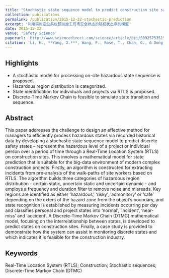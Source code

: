 ```yaml
---
title: "Stochastic state sequence model to predict construction site safety states through Real-Time Location Systems"
collection: publications
permalink: /publication/2015-12-22-stochastic-prediction
excerpt: '利用实时定位系统预测施工现场安全状态的随机状态序列模型'
date: 2015-12-22
venue: 'Safety Science'
paperurl: 'http://www.sciencedirect.com/science/article/pii/S0925753515003252'
citation: 'Li, H., **Yang, X.***, Wang, F., Rose, T., Chan, G., & Dong, S. (2016). Stochastic state sequence model to predict construction site safety states through Real-Time Location Systems. Safety Science, 84, 78-87. doi:10.1016/j.ssci.2015.11.025'
---
```



Highlights
-----
- A stochastic model for processing on-site hazardous state sequence is proposed.
- Hazardous region distribution is categorized.
- State identification for individuals and projects via RTLS is proposed.
- Discrete-Time Markov Chain is feasible to simulate state transition and sequence.


Abstract
-----
This paper addresses the challenge to design an effective method for managers to efficiently process hazardous states via recorded historical data by developing a stochastic state sequence model to predict discrete safety states – represent the hazardous level of a project or individual person over a period of time through a Real-Time Location System (RTLS) on construction sites. This involves a mathematical model for state prediction that is suitable for the big-data environment of modern complex construction projects. Firstly, an algorithm is constructed for extracting incidents from pre-analysis of the walk-paths of site workers based on RTLS. The algorithm builds three categories of hazardous region distribution – certain static, uncertain static and uncertain dynamic – and employs a frequency and duration filter to remove noise and misreads. Key regions are identified as either ‘hazardous’, ‘risky’, ‘admonitory’ or ‘safe’ depending on the extent of the hazard zone from the object’s boundary, and state recognition is established by measuring incidents occurring per day and classifies personal and project states into ‘normal’, ‘incident’, ‘near-miss’ and ‘accident’. A Discrete-Time Markov Chain (DTMC) mathematical model, focusing on the interrelationship between states, is developed to predict states on construction sites. Finally, a case study is provided to demonstrate how the system can assist in monitoring discrete states and which indicates it is feasible for the construction industry.


Keywords
-----
Real-Time Location System (RTLS); Construction; Stochastic sequences; Discrete-Time Markov Chain (DTMC)